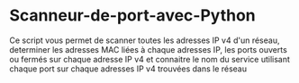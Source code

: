 # Scanneur-de-port-avec-Python
Ce script vous permet de scanner toutes les adresses IP v4 d'un réseau, determiner les adresses MAC liées à chaque adresses IP, les ports ouverts ou fermés sur chaque adresse IP v4 et connaitre le nom du service utilisant chaque port sur chaque adresses IP v4 trouvées dans le réseau

